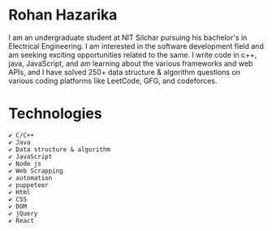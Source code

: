 # Rohan Hazarika

I am an undergraduate student at NIT Silchar pursuing his bachelor's in Electrical Engineering. I am interested in the software development field and am seeking exciting opportunities related to the same. I write code in c++, java, JavaScript, and am learning about the various frameworks and web APIs, and I have solved 250+ data structure & algorithm questions on various coding platforms like LeetCode, GFG, and codeforces.

# Technologies

    ✔️ C/C++
    ✔️ Java
    ✔️ Data structure & algorithm
    ✔️ JavaScript
    ✔️ Node js
    ✔️ Web Scrapping
    ✔️ automation
    ✔️ puppeteer
    ✔️ Html
    ✔️ CSS
    ✔️ DOM
    ✔️ jQuery
    ✔️ React

